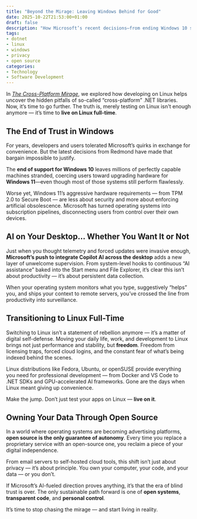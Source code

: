 ```yaml
---
title: "Beyond the Mirage: Leaving Windows Behind for Good"
date: 2025-10-22T21:53:00+01:00
draft: false
description: "How Microsoft’s recent decisions—from ending Windows 10 support to pushing invasive AI—make a full-time move to Linux the only rational step for developers and privacy advocates."
tags:
- dotnet
- linux
- windows
- privacy
- open source
categories:
- Technology
- Software Development
---
```


In [*The Cross-Platform Mirage*](/post/dotnet-cross-platform-mirage/), we explored how developing on Linux helps uncover the hidden pitfalls of so-called “cross-platform” .NET libraries.
Now, it’s time to go further. The truth is, merely testing on Linux isn't enough anymore — it’s time to **live on Linux full-time**.

## The End of Trust in Windows

For years, developers and users tolerated Microsoft’s quirks in exchange for convenience.
But the latest decisions from Redmond have made that bargain impossible to justify.

The **end of support for Windows 10** leaves millions of perfectly capable machines stranded, coercing users toward upgrading hardware for **Windows 11**—even though most of those systems still perform flawlessly.

Worse yet, Windows 11’s aggressive hardware requirements — from TPM 2.0 to Secure Boot — are less about security and more about enforcing artificial obsolescence.
Microsoft has turned operating systems into subscription pipelines, disconnecting users from control over their own devices.

## AI on Your Desktop… Whether You Want It or Not

Just when you thought telemetry and forced updates were invasive enough, **Microsoft’s push to integrate Copilot AI across the desktop** adds a new layer of unwelcome supervision.
From system-level hooks to continuous “AI assistance” baked into the Start menu and File Explorer, it’s clear this isn’t about productivity — it’s about persistent data collection.

When your operating system monitors what you type, suggestively “helps” you, and ships your context to remote servers, you’ve crossed the line from productivity into surveillance.

## Transitioning to Linux Full-Time

Switching to Linux isn’t a statement of rebellion anymore — it’s a matter of digital self-defense.
Moving your daily life, work, and development to Linux brings not just performance and stability, but **freedom**.
Freedom from licensing traps, forced cloud logins, and the constant fear of what’s being indexed behind the scenes.

Linux distributions like Fedora, Ubuntu, or openSUSE provide everything you need for professional development —
from Docker and VS Code to .NET SDKs and GPU-accelerated AI frameworks.
Gone are the days when Linux meant giving up convenience.

Make the jump. Don’t just test your apps on Linux — **live on it**.

## Owning Your Data Through Open Source

In a world where operating systems are becoming advertising platforms, **open source is the only guarantee of autonomy**.
Every time you replace a proprietary service with an open-source one, you reclaim a piece of your digital independence.

From email servers to self-hosted cloud tools, this shift isn’t just about privacy — it’s about principle.
You own your computer, your code, and your data — or you don’t.

If Microsoft’s AI-fueled direction proves anything, it’s that the era of blind trust is over.
The only sustainable path forward is one of **open systems**, **transparent code**, and **personal control**.

It’s time to stop chasing the mirage — and start living in reality.
